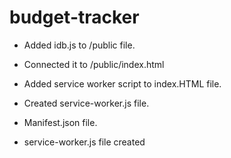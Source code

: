 # budget-tracker

* Added idb.js to /public file. 
* Connected it to /public/index.html 

* Added service worker script to index.HTML file.
* Created service-worker.js file.
* Manifest.json file.

* service-worker.js file created
